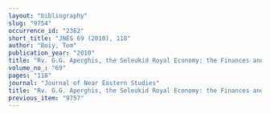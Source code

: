 ```yaml
---
layout: "bibliography"
slug: "9754"
occurrence_id: "2362"
short_title: "JNES 69 (2010), 118"
author: "Boiy, Tom"
publication_year: "2010"
title: "Rv. G.G. Aperghis, the Seleukid Royal Economy: the Finances and Financial Administration of the Seleukid Empire"
volume_no_: "69"
pages: "118"
journal: "Journal of Near Eastern Studies"
title: "Rv. G.G. Aperghis, the Seleukid Royal Economy: the Finances and Financial Administration of the Seleukid Empire"
previous_item: "9757"
---
```


